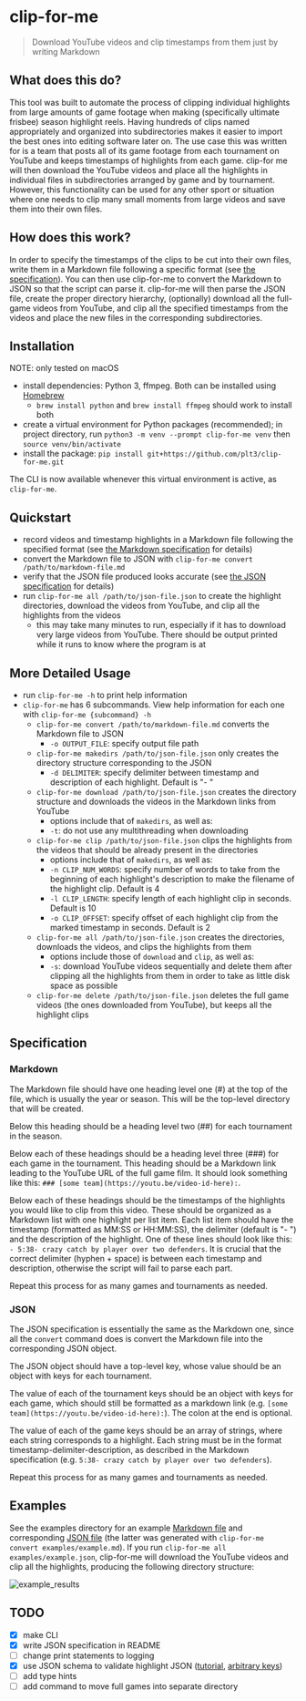 # clip-for-me

> Download YouTube videos and clip timestamps from them just by writing Markdown

## What does this do?

This tool was built to automate the process of clipping individual highlights from large amounts of game footage when making (specifically ultimate frisbee) season highlight reels. Having hundreds of clips named appropriately and organized into subdirectories makes it easier to import the best ones into editing software later on. The use case this was written for is a team that posts all of its game footage from each tournament on YouTube and keeps timestamps of highlights from each game. clip-for me will then download the YouTube videos and place all the highlights in individual files in subdirectories arranged by game and by tournament. However, this functionality can be used for any other sport or situation where one needs to clip many small moments from large videos and save them into their own files.

## How does this work?

In order to specify the timestamps of the clips to be cut into their own files, write them in a Markdown file following a specific format (see [the specification](#specification)). You can then use clip-for-me to convert the Markdown to JSON so that the script can parse it. clip-for-me will then parse the JSON file, create the proper directory hierarchy, (optionally) download all the full-game videos from YouTube, and clip all the specified timestamps from the videos and place the new files in the corresponding subdirectories.

## Installation

NOTE: only tested on macOS

- install dependencies: Python 3, ffmpeg. Both can be installed using [Homebrew](https://brew.sh/)
  - `brew install python` and `brew install ffmpeg` should work to install both
- create a virtual environment for Python packages (recommended); in project directory, run `python3 -m venv --prompt clip-for-me venv` then `source venv/bin/activate`
- install the package: `pip install git+https://github.com/plt3/clip-for-me.git`

The CLI is now available whenever this virtual environment is active, as `clip-for-me`.

## Quickstart

- record videos and timestamp highlights in a Markdown file following the specified format (see [the Markdown specification](#markdown) for details)
- convert the Markdown file to JSON with `clip-for-me convert /path/to/markdown-file.md`
- verify that the JSON file produced looks accurate (see [the JSON specification](#json) for details)
- run `clip-for-me all /path/to/json-file.json` to create the highlight directories, download the videos from YouTube, and clip all the highlights from the videos
  - this may take many minutes to run, especially if it has to download very large videos from YouTube. There should be output printed while it runs to know where the program is at

## More Detailed Usage

- run `clip-for-me -h` to print help information
- `clip-for-me` has 6 subcommands. View help information for each one with `clip-for-me {subcommand} -h`
  - `clip-for-me convert /path/to/markdown-file.md` converts the Markdown file to JSON
    - `-o OUTPUT_FILE`: specify output file path
  - `clip-for-me makedirs /path/to/json-file.json` only creates the directory structure corresponding to the JSON
    - `-d DELIMITER`: specify delimiter between timestamp and description of each highlight. Default is "- "
  - `clip-for-me download /path/to/json-file.json` creates the directory structure and downloads the videos in the Markdown links from YouTube
    - options include that of `makedirs`, as well as:
    - `-t`: do not use any multithreading when downloading
  - `clip-for-me clip /path/to/json-file.json` clips the highlights from the videos that should be already present in the directories
    - options include that of `makedirs`, as well as:
    - `-n CLIP_NUM_WORDS`: specify number of words to take from the beginning of each highlight's description to make the filename of the highlight clip. Default is 4
    - `-l CLIP_LENGTH`: specify length of each highlight clip in seconds. Default is 10
    - `-o CLIP_OFFSET`: specify offset of each highlight clip from the marked timestamp in seconds. Default is 2
  - `clip-for-me all /path/to/json-file.json` creates the directories, downloads the videos, and clips the highlights from them
    - options include those of `download` and `clip`, as well as:
    - `-s`: download YouTube videos sequentially and delete them after clipping all the highlights from them in order to take as little disk space as possible
  - `clip-for-me delete /path/to/json-file.json` deletes the full game videos (the ones downloaded from YouTube), but keeps all the highlight clips

## Specification

### Markdown

The Markdown file should have one heading level one (#) at the top of the file, which is usually the year or season. This will be the top-level directory that will be created.

Below this heading should be a heading level two (##) for each tournament in the season.

Below each of these headings should be a heading level three (###) for each game in the tournament. This heading should be a Markdown link leading to the YouTube URL of the full game film. It should look something like this: `### [some team](https://youtu.be/video-id-here):`.

Below each of these headings should be the timestamps of the highlights you would like to clip from this video. These should be organized as a Markdown list with one highlight per list item. Each list item should have the timestamp (formatted as MM:SS or HH:MM:SS), the delimiter (default is "- ") and the description of the highlight. One of these lines should look like this: `- 5:38- crazy catch by player over two defenders`. It is crucial that the correct delimiter (hyphen + space) is between each timestamp and description, otherwise the script will fail to parse each part.

Repeat this process for as many games and tournaments as needed.

### JSON

The JSON specification is essentially the same as the Markdown one, since all the `convert` command does is convert the Markdown file into the corresponding JSON object.

The JSON object should have a top-level key, whose value should be an object with keys for each tournament.

The value of each of the tournament keys should be an object with keys for each game, which should still be formatted as a markdown link (e.g. `[some team](https://youtu.be/video-id-here):`). The colon at the end is optional.

The value of each of the game keys should be an array of strings, where each string corresponds to a highlight. Each string must be in the format timestamp-delimiter-description, as described in the Markdown specification (e.g. `5:38- crazy catch by player over two defenders`).

Repeat this process for as many games and tournaments as needed.

## Examples

See the examples directory for an example [Markdown file](examples/example.md) and corresponding [JSON file](examples/example.json) (the latter was generated with `clip-for-me convert examples/example.md`). If you run `clip-for-me all examples/example.json`, clip-for-me will download the YouTube videos and clip all the highlights, producing the following directory structure:

![example_results](https://github.com/plt3/clip-for-me/assets/65266160/0b3704bf-28ab-4682-804f-10725b59ac80)

## TODO

- [x] make CLI
- [x] write JSON specification in README
- [ ] change print statements to logging
- [x] use JSON schema to validate highlight JSON ([tutorial](https://json-schema.org/learn/getting-started-step-by-step.html), [arbitrary keys](https://stackoverflow.com/a/69811612/14146321))
- [ ] add type hints
- [ ] add command to move full games into separate directory
